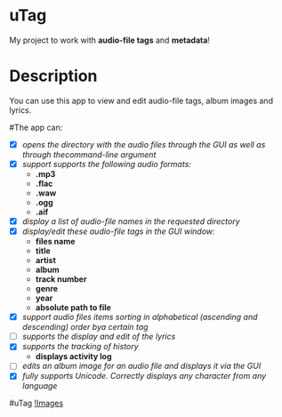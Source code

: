 # uTag
My project to work with **audio-file tags** and **metadata**! 

# Description
You can use this app to view and edit audio-file tags,
album images and lyrics.

#The app can:

- [x] _opens the directory with the audio files through the GUI as well as through thecommand-line argument_
- [x] _support supports the following audio formats:_<br/>
    * **.mp3**
    * **.flac**
    * **.waw**
    * **.ogg**
    * **.aif**
- [x] _display a list of audio-file names in the requested directory_
- [x] _display/edit these audio-file tags in the GUI window:_
    * **files name**
    * **title**
    * **artist**
    * **album**
    * **track number**
    * **genre**
    * **year**
    * **absolute path to file**
- [x] _support audio files items sorting in alphabetical (ascending and descending) order bya certain tag_
- [ ] _supports the display and edit of the lyrics_
- [x] _supports the tracking of history_
    * **displays activity log**
- [ ] _edits an album image for an audio file and displays it via the GUI_
- [x] _fully supports Unicode. Correctly displays any character from any language_

#uTag
[!Images](https://user-images.githubusercontent.com/44983824/94473374-c84b3a80-01d4-11eb-8252-ca742fd86638.png)

